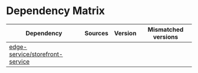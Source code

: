 # Dependency Matrix

Dependency | Sources | Version | Mismatched versions
---------- | ------- | ------- | -------------------
[edge-service/storefront-service](https://github.com/edge-service/storefront-service.git) |  | []() | 

